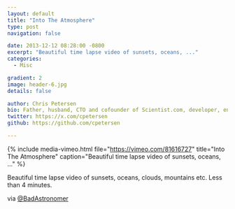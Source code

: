 ```yaml
---
layout: default
title: "Into The Atmosphere"
type: post
navigation: false

date: 2013-12-12 08:28:00 -0800
excerpt: "Beautiful time lapse video of sunsets, oceans, ..."
categories:
  - Misc

gradient: 2
image: header-6.jpg
details: false

author: Chris Petersen
bio: Father, husband, CTO and cofounder of Scientist.com, developer, entrepreneur and technologist.
twitter: https://x.com/cpetersen
github: https://github.com/cpetersen

---
```


{% include media-vimeo.html file="https://vimeo.com/81616727" title="Into The Atmosphere" caption="Beautiful time lapse video of sunsets, oceans, ..." %}

Beautiful time lapse video of sunsets, oceans, clouds, mountains etc. Less than 4 minutes. 

 via  [@BadAstronomer](https://twitter.com/BadAstronomer/status/411161300572438528)  

